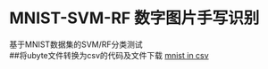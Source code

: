 # MNIST-SVM-RF 数字图片手写识别
基于MNIST数据集的SVM/RF分类测试<br>
##将ubyte文件转换为csv的代码及文件下载
[mnist in csv](https://pjreddie.com/projects/mnist-in-csv/)
